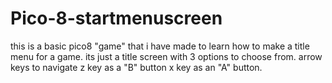 # Pico-8-startmenuscreen
this is a basic pico8 "game" that i have made to learn how to make a title menu for a game.
its just a title screen with 3 options to choose from. 
arrow keys to navigate
z key as a "B" button
x key as an "A" button.

